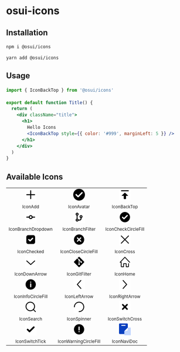 # osui-icons

## Installation

```shell
npm i @osui/icons
```

```shell
yarn add @osui/icons
```

## Usage

```jsx
import { IconBackTop } from '@osui/icons'

export default function Title() {
  return (
    <div className="title">
      <h1>
        Hello Icons
        <IconBackTop style={{ color: '#999', marginLeft: 5 }} />
      </h1>
    </div>
  )
}
```

## Available Icons

<table><tbody><tr><td align="center">
                                                        <img src="./svg/add.svg"/><br/><sub>IconAdd</sub>
                                                        </td><td align="center">
                                                        <img src="./svg/avatar.svg"/><br/><sub>IconAvatar</sub>
                                                        </td><td align="center">
                                                        <img src="./svg/back-top.svg"/><br/><sub>IconBackTop</sub>
                                                        </td></tr><tr><td align="center">
                                                        <img src="./svg/branch-dropdown.svg"/><br/><sub>IconBranchDropdown</sub>
                                                        </td><td align="center">
                                                        <img src="./svg/branch-filter.svg"/><br/><sub>IconBranchFilter</sub>
                                                        </td><td align="center">
                                                        <img src="./svg/check-circle-fill.svg"/><br/><sub>IconCheckCircleFill</sub>
                                                        </td></tr><tr><td align="center">
                                                        <img src="./svg/checked.svg"/><br/><sub>IconChecked</sub>
                                                        </td><td align="center">
                                                        <img src="./svg/close-circle-fill.svg"/><br/><sub>IconCloseCircleFill</sub>
                                                        </td><td align="center">
                                                        <img src="./svg/cross.svg"/><br/><sub>IconCross</sub>
                                                        </td></tr><tr><td align="center">
                                                        <img src="./svg/down-arrow.svg"/><br/><sub>IconDownArrow</sub>
                                                        </td><td align="center">
                                                        <img src="./svg/git-filter.svg"/><br/><sub>IconGitFilter</sub>
                                                        </td><td align="center">
                                                        <img src="./svg/home.svg"/><br/><sub>IconHome</sub>
                                                        </td></tr><tr><td align="center">
                                                        <img src="./svg/info-circle-fill.svg"/><br/><sub>IconInfoCircleFill</sub>
                                                        </td><td align="center">
                                                        <img src="./svg/left-arrow.svg"/><br/><sub>IconLeftArrow</sub>
                                                        </td><td align="center">
                                                        <img src="./svg/right-arrow.svg"/><br/><sub>IconRightArrow</sub>
                                                        </td></tr><tr><td align="center">
                                                        <img src="./svg/search.svg"/><br/><sub>IconSearch</sub>
                                                        </td><td align="center">
                                                        <img src="./svg/spinner.svg"/><br/><sub>IconSpinner</sub>
                                                        </td><td align="center">
                                                        <img src="./svg/switch-cross.svg"/><br/><sub>IconSwitchCross</sub>
                                                        </td></tr><tr><td align="center">
                                                        <img src="./svg/switch-tick.svg"/><br/><sub>IconSwitchTick</sub>
                                                        </td><td align="center">
                                                        <img src="./svg/warning-circle-fill.svg"/><br/><sub>IconWarningCircleFill</sub>
                                                        </td><td align="center">
                                                        <img src="./svg/navi-doc.svg"/><br/><sub>IconNaviDoc</sub>
                                                        </td></tr></tbody></table>
